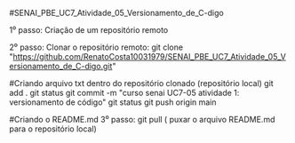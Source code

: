 #SENAI_PBE_UC7_Atividade_05_Versionamento_de_C-digo

1⁰ passo: Criação de um repositório remoto

2⁰ passo: Clonar o repositório remoto:
git clone "https://github.com/RenatoCosta10031979/SENAI_PBE_UC7_Atividade_05_Versionamento_de_C-digo.git"

#Criando arquivo txt  dentro do repositório clonado (repositório local)
git add .
git status
git commit -m "curso senai UC7-05 atividade 1: versionamento de código"
git status
git push origin main

#Criando o README.md
3⁰ passo: git pull ( puxar o arquivo README.md para o repositório local)

